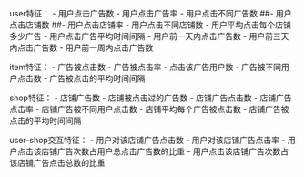 user特征：
    - 用户点击广告数
    - 用户点击广告率
    - 用户点击不同广告数
    ##- 用户点击店铺数
    ##- 用户点击店铺率
    - 用户点击不同店铺数
    - 用户平均点击每个店铺多少广告
    - 用户点击广告平均时间间隔
    - 用户前一天内点击广告数
    - 用户前三天内点击广告数
    - 用户前一周内点击广告数

item特征：
    - 广告被点击数
    - 广告被点击率
    - 点击该广告用户数
    - 广告被不同用户点击数
    - 广告被点击的平均时间间隔

shop特征：
    - 店铺广告数
    - 店铺被点击过的广告数
    - 店铺广告点击数
    - 店铺广告点击率
    - 店铺广告被不同用户点击数
    - 店铺平均每个广告被点击数
    - 店铺广告被点击的平均时间间隔

user-shop交互特征：
    - 用户对该店铺广告点击数
    - 用户对该店铺广告点击率
    - 用户点击该店铺广告次数占用户总点击广告数的比重
    - 用户点击该店铺广告次数占该店铺广告点击总数的比重